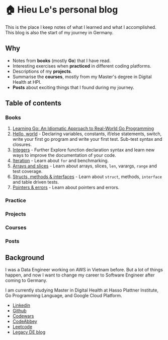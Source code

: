 # 🏠 Hieu Le's personal blog

This is the place I keep notes of what I learned and what I accomplished. This blog is also the start of my journey in Germany.


## Why

* Notes from **books** (mostly **Go**) that I have read.
* Interesting exercises when **practiced** in different coding platforms.
* Descriptions of my **projects**.
* Summarise the **courses**, mostly from my Master's degree in Digital Health at HPI.
* **Posts** about exciting things that I found during my journey.

## Table of contents

### Books
1. [Learning Go: An Idiomatic Approach to Real-World Go Programming](books/) 
2. [Hello, world](hello-world.md) - Declaring variables, constants, if/else statements, switch, write your first go program and write your first test. Sub-test syntax and closures.
3. [Integers](integers.md) - Further Explore function declaration syntax and learn new ways to improve the documentation of your code.
4. [Iteration](iteration.md) - Learn about `for` and benchmarking.
5. [Arrays and slices](arrays-and-slices.md) - Learn about arrays, slices, `len`, varargs, `range` and test coverage.
6. [Structs, methods & interfaces](structs-methods-and-interfaces.md) - Learn about `struct`, methods, `interface` and table driven tests.
7. [Pointers & errors](pointers-and-errors.md) - Learn about pointers and errors.

### Practice

### Projects

### Courses

### Posts

## Background
I was a Data Engineer working on AWS in Vietnam before. But a lot of things happen, and now I want to change my career to Software Engineer after coming to Germany.

I am currently studying Master in Digital Health at Hasso Plattner Institute, Go Programming Language, and Google Cloud Platform.

- [Linkedin](https://www.linkedin.com/in/ledinhtrunghieu/)
- [Github](https://github.com/ledinhtrunghieu)
- [Codewars](https://www.codewars.com/users/ledinhtrunghieu)
- [CodeAbbey](https://www.codeabbey.com/index/user_profile/ledinhtrunghieu)
- [Leetcode](https://leetcode.com/)
- [Legacy DE blog](https://ledinhtrunghieu.github.io/content)



